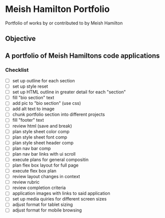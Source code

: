 # Meish Hamilton Portfolio

Portfolio of works by or contributed to by Meish Hamilton

## Objective
A portfolio of Meish Hamiltons code applications
---
### Checklist

- [ ] set up outline for each section
- [ ] set up style reset
- [ ] set up HTML outline in greater detail for each "section"
- [ ] fill "bio section" text
- [ ] add pic to "bio section" (use css)
- [ ] add alt text to image
- [ ] chunk portfolio section into different projects
- [ ] fill "footer" text
- [ ] review html (save and break)
- [ ] plan style sheet color comp
- [ ] plan style sheet font comp
- [ ] plan style sheet header comp
- [ ] plan nav bar comp
- [ ] plan nav bar links with ui scroll
- [ ] execute plans for general compositin
- [ ] plan flex box layout for full page
- [ ] execute flex box plan
- [ ] review layout changes in context
- [ ] review rubric
- [ ] review completion criteria
- [ ] application images with links to said application
- [ ] set up media quiries for different screen sizes
- [ ] adjust format for tablet sizing
- [ ] adjust format for mobile browsing